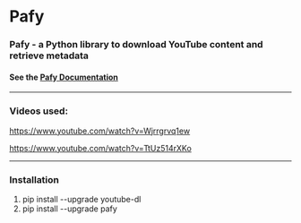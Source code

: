 # Pafy

### Pafy - a Python library to download YouTube content and retrieve metadata
#### See the [Pafy Documentation](https://pythonhosted.org/Pafy/?source=post_page-----cd4574354d8e----------------------)

***

### Videos used:

https://www.youtube.com/watch?v=Wjrrgrvq1ew

https://www.youtube.com/watch?v=TtUz514rXKo

***
### Installation

1. pip install --upgrade youtube-dl
2. pip install --upgrade pafy
   